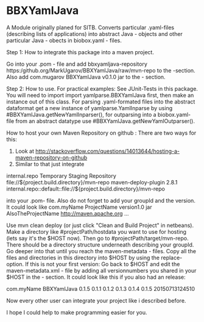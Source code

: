# BBXYamlJava
A Module originally planed for SITB. Converts particular .yaml-files (describing lists of applications) into abstract Java - objects and other particular Java - obects in biobox.yaml  - files.

Step 1: How to integrate this package into a maven project.

Go into your .pom - file and add 
<repository>
    <id>bbxyamljava-repository</id>
    <url>https:/github.org/MarkUgarov/BBXYamlJava/raw/mvn-repo</url>
</repository>
to the <repositories>-section. Also add
<dependency>
    <groupId>com.mugarov</groupId>
    <artifactId>BBXYamlJava</artifactId>
    <version>v0.1.0</version>
    <type>jar</type>
</dependency>
to the <dependencies>- section. 

Step 2: How to use.
For practical examples: See JUnit-Tests in this package. 
You will need to import import yamlparse.BBXYamlJava first, then make an instance out of this class. 
For parsing .yaml-formated files into the abstract dataformat get a new instance of yamlparse.YamlInparse  by using #BBXYamlJava.getNewYamlInparser(),
for outparsing into a biobox.yaml-file from an abstract datatype use  #BBXYamlJava.getNewYamlOutparser(). 

How to host your own Maven Repository on github :
There are two ways for this: 
1. Look at http://stackoverflow.com/questions/14013644/hosting-a-maven-repository-on-github
2. Similar to that just integrate 
<distributionManagement>
    <repository>
        <id>internal.repo</id>
        <name>Temporary Staging Repository</name>
        <url>file://${project.build.directory}/mvn-repo</url>
    </repository>
</distributionManagement>

<plugins>
    <plugin>
        <artifactId>maven-deploy-plugin</artifactId>
        <version>2.8.1</version>
        <configuration>
            <altDeploymentRepository>internal.repo::default::file://${project.build.directory}/mvn-repo</altDeploymentRepository>
        </configuration>
    </plugin>
</plugins>

into your .pom- file. Also do not forget to add your groupId and the version. It could look like 
    <groupId>com.myName</groupId>
    <artifactId>ProjectName</artifactId>
    <version>version1.0</version>
    <packaging>jar</packaging>
    <name>AlsoTheProjectName</name>
    <url>http://maven.apache.org</url>
    <properties>
      ...

Use mvn clean deploy (or just click "Clean and Build Project" in netbeans). 
Make a directory like #projectPath/hostdata you want to use for hosting (lets say it's the $HOST now). 
Then go to #projectPath/target/mvn-repo. There should be a directory structure underneath describing your groupId. Go deeper into that until you reach the maven-metadata - files. Copy all the files and directories in this directory into $HOST by using the replace-option.
If this is not your first version: Go back to $HOST and edit the maven-metadata.xml - file by adding all versionnumbers you shared in your $HOST in the <versioning> - section. 
It could look like this if you also had an release:
<?xml version="1.0" encoding="UTF-8"?>
<metadata>
  <groupId>com.myName</groupId>
  <artifactId>BBXYamlJava</artifactId>
  <versioning>
    <release>0.1.5</release> 
    <versions>
      <version>0.1.1</version>
      <version>0.1.2</version>
      <version>0.1.3</version>
      <version>0.1.4</version>
      <version>0.1.5</version>
    </versions>
    <lastUpdated>20150713124510</lastUpdated>
  </versioning>
</metadata>

Now every other user can integrate your project like i described before. 

I hope I could help to make programming easier for you. 


